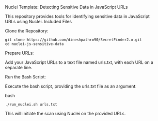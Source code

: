 Nuclei Template: Detecting Sensitive Data in JavaScript URLs

This repository provides tools for identifying sensitive data in JavaScript URLs using Nuclei.
Included Files


Clone the Repository:

    git clone https://github.com/dineshpathro90/SecretFinder2.o.git
    cd nuclei-js-sensitive-data


Prepare URLs:

Add your JavaScript URLs to a text file named urls.txt, with each URL on a separate line.



Run the Bash Script:

Execute the bash script, providing the urls.txt file as an argument:


bash

    ./run_nuclei.sh urls.txt
This will initiate the scan using Nuclei on the provided URLs.

